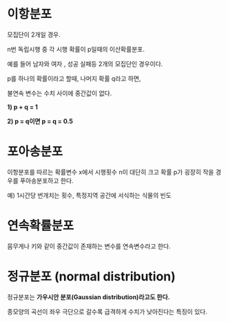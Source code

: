 # 이항분포

모집단이 2개일 경우.

n번 독립시행 중 각 시행 확률이 p일때의 이산확률분포.

예를 들어 남자와 여자 , 성공 실패등 2개의 모집단인 경우이다.

p를 하나의 확률이라고 할때, 나머지 확률 q라고 하면, 

불연속 변수는 수치 사이에 중간값이 없다.

__1) p + q = 1__
 
__2) p = q이면 p = q = 0.5__

# 포아송분포 

이항분포를 따르는 확률변수 x에서 시행횟수 n이 대단히 크고 확률 p가 굉장히 작을 경우를 푸아송분포하고 한다.

예) 1시간당 번개치는 횟수, 특정지역 공간에 서식하는 식물의 빈도

# 연속확률분포

뭄무게나 키와 같이 중간값이 존재하는 변수를 연속변수라고 한다.


# 정규분포 (normal distribution)

정규분포는 __가우시안 분포(Gaussian distribution)라고도 한다.__

종모양의 곡선이 좌우 극단으로 갈수록 급격하게 수치가 낮아진다는 특징이 있다.



